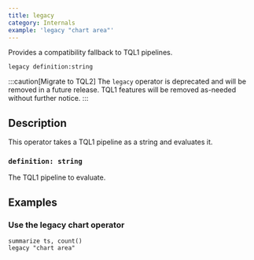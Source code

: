 ```yaml
---
title: legacy
category: Internals
example: 'legacy "chart area"'
---
```


Provides a compatibility fallback to TQL1 pipelines.

```tql
legacy definition:string
```

:::caution[Migrate to TQL2]
The `legacy` operator is deprecated and will be removed in a future release.
TQL1 features will be removed as-needed without further notice.
:::

## Description

This operator takes a TQL1 pipeline as a string and evaluates it.

### `definition: string`

The TQL1 pipeline to evaluate.

## Examples

### Use the legacy chart operator

```tql
summarize ts, count()
legacy "chart area"
```
